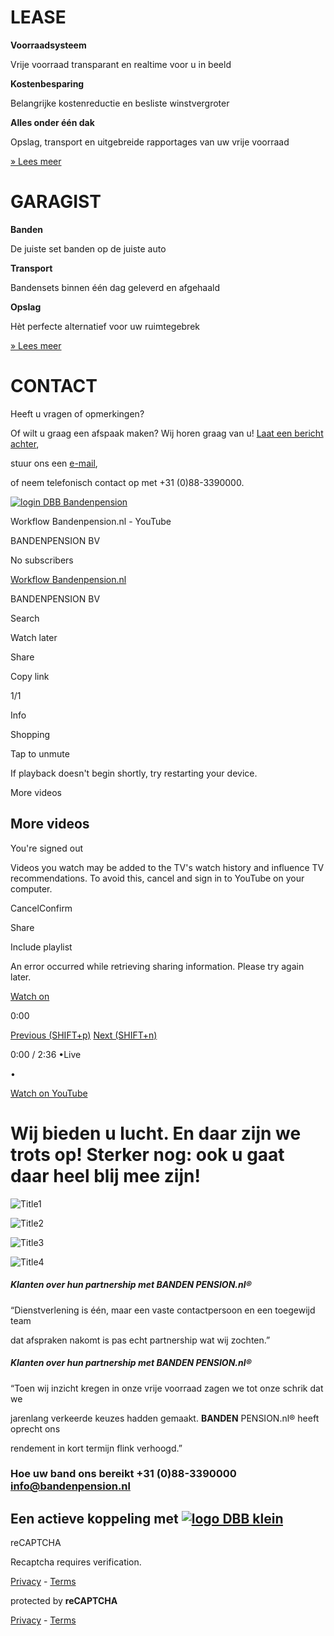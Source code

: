 # LEASE

**Voorraadsysteem**

Vrije voorraad transparant en realtime voor u in beeld

**Kostenbesparing**

Belangrijke kostenreductie en besliste winstvergroter

**Alles onder één dak**

Opslag, transport en uitgebreide rapportages van uw vrije voorraad

[» Lees meer](https://www.bandenpension.com/index.php/nl/lease)

# GARAGIST

**Banden**

De juiste set banden op de juiste auto

**Transport**

Bandensets binnen één dag geleverd en afgehaald

**Opslag**

Hèt perfecte alternatief voor uw ruimtegebrek

[» Lees meer](https://www.bandenpension.com/index.php/nl/garagist-nederlands)

# CONTACT

Heeft u vragen of opmerkingen?

Of wilt u graag een afspaak maken? Wij horen graag van u! [Laat een bericht achter](https://www.bandenpension.com/nl/contact),

stuur ons een [e-mail](mailto:info@bandenpension.nl),

of neem telefonisch contact op met +31 (0)88-3390000.

[![login DBB Bandenpension](https://www.bandenpension.com/images/login-DBB-Bandenpension.jpg)](https://www.bandenpension.nl/dealer_tiremanager/)

Workflow Bandenpension.nl - YouTube

BANDENPENSION BV

No subscribers

[Workflow Bandenpension.nl](https://www.youtube.com/watch?list=TLGGwq8yDqWWyy4yMjA1MjAyNQ&v=My3loxNfOME)

BANDENPENSION BV

Search

Watch later

Share

Copy link

1/1

Info

Shopping

Tap to unmute

If playback doesn't begin shortly, try restarting your device.

More videos

## More videos

You're signed out

Videos you watch may be added to the TV's watch history and influence TV recommendations. To avoid this, cancel and sign in to YouTube on your computer.

CancelConfirm

Share

Include playlist

An error occurred while retrieving sharing information. Please try again later.

[Watch on](https://www.youtube.com/watch?list=TLGGwq8yDqWWyy4yMjA1MjAyNQ&v=My3loxNfOME&embeds_referring_euri=https%3A%2F%2Fwww.bandenpension.com%2F)

0:00

[Previous (SHIFT+p)](https://www.youtube.com/watch?list=TLGGwq8yDqWWyy4yMjA1MjAyNQ&v=My3loxNfOME "Previous (SHIFT+p)") [Next (SHIFT+n)](https://www.youtube.com/watch?list=TLGGwq8yDqWWyy4yMjA1MjAyNQ&v=My3loxNfOME "Next (SHIFT+n)")

0:00 / 2:36
•Live

•

[Watch on YouTube](https://www.youtube.com/watch?list=TLGGwq8yDqWWyy4yMjA1MjAyNQ&v=My3loxNfOME "Watch on YouTube")

# Wij bieden u lucht. En daar zijn we trots op! Sterker nog: ook u gaat daar heel blij mee zijn!

![Title1](https://www.bandenpension.com/media/k2/items/cache/2fa67f482133f1c934235b73c2a03954_S.jpg)

![Title2](https://www.bandenpension.com/media/k2/items/cache/e0a70f72bdae9885bfc32d7cd19a26a1_S.jpg)

![Title3](https://www.bandenpension.com/media/k2/items/cache/94d43e327d9303539cb1e2aac7032668_S.jpg)

![Title4](https://www.bandenpension.com/media/k2/items/cache/2ff2ba0051687eef5ca0459cf942940c_S.jpg)

##### Klanten over hun partnership met **BANDEN** PENSION.nl®

“Dienstverlening is één, maar een vaste contactpersoon en een toegewijd team

dat afspraken nakomt is pas echt partnership wat wij zochten.”

##### Klanten over hun partnership met **BANDEN** PENSION.nl®

“Toen wij inzicht kregen in onze vrije voorraad zagen we tot onze schrik dat we

jarenlang verkeerde keuzes hadden gemaakt. **BANDEN** PENSION.nl® heeft oprecht ons

rendement in kort termijn flink verhoogd.”

### Hoe uw band ons bereikt     +31 (0)88-3390000  [info@bandenpension.nl](mailto:info@bandenpension.nl)

## Een actieve koppeling met    [![logo DBB klein](https://www.bandenpension.com/images/logo_DBB_klein.png)](https://www.bandenpension.nl/dealer_tiremanager/)

reCAPTCHA

Recaptcha requires verification.

[Privacy](https://www.google.com/intl/en/policies/privacy/) \- [Terms](https://www.google.com/intl/en/policies/terms/)

protected by **reCAPTCHA**

[Privacy](https://www.google.com/intl/en/policies/privacy/) \- [Terms](https://www.google.com/intl/en/policies/terms/)